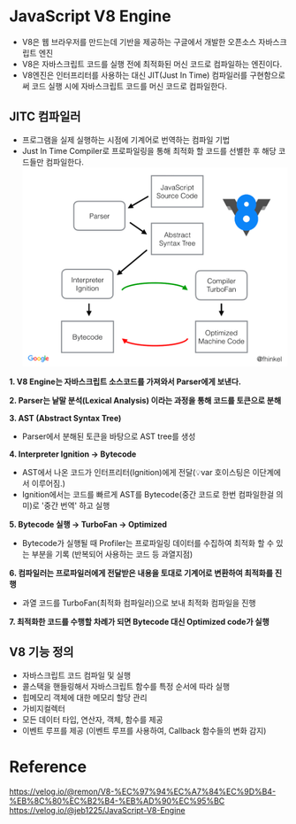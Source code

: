 # JavaScript V8 Engine

- V8은 웹 브라우저를 만드는데 기반을 제공하는 구글에서 개발한 오픈소스 자바스크립트 엔진
- V8은 자바스크립트 코드를 실행 전에 최적화된 머신 코드로 컴파일하는 엔진이다.
- V8엔진은 인터프리터를 사용하는 대신 JIT(Just In Time) 컴파일러를 구현함으로써 코드 실행 시에 자바스크립트 코드를 머신 코드로 컴파일한다.

## JITC 컴파일러

- 프로그램을 실제 실행하는 시점에 기계어로 번역하는 컴파일 기법
- Just In Time Compiler로 프로파일링을 통해 최적화 할 코드를 선별한 후 해당 코드들만 컴파일한다.
  ![Alt text](image.png)

**1. V8 Engine는 자바스크립트 소스코드를 가져와서 Parser에게 보낸다.**

**2. Parser는 낱말 분석(Lexical Analysis) 이라는 과정을 통해 코드를 토큰으로 분해**

**3. AST (Abstract Syntax Tree)**

- Parser에서 분해된 토큰을 바탕으로 AST tree를 생성

**4. Interpreter Ignition → Bytecode**

- AST에서 나온 코드가 인터프리터(Ignition)에게 전달(💡var 호이스팅은 이단계에서 이루어짐.)
- Ignition에서는 코드를 빠르게 AST를 Bytecode(중간 코드로 한번 컴파일한걸 의미)로 '중간 번역' 하고 실행

**5. Bytecode 실행 → TurboFan → Optimized**

- Bytecode가 실행될 때 Profiler는 프로파일링 데이터를 수집하여 최적화 할 수 있는 부분을 기록 (반복되어 사용하는 코드 등 과열지점)

**6. 컴파일러는 프로파일러에게 전달받은 내용을 토대로 기계어로 변환하여 최적화를 진행**

- 과열 코드를 TurboFan(최적화 컴파일러)으로 보내 최적화 컴파일을 진행

**7. 최적화한 코드를 수행할 차례가 되면 Bytecode 대신 Optimized code가 실행**

## V8 기능 정의

- 자바스크립트 코드 컴파일 및 실행
- 콜스택을 핸들링해서 자바스크립트 함수를 특정 순서에 따라 실행
- 힙메모리 객체에 대한 메모리 할당 관리
- 가비지컬렉터
- 모든 데이터 타입, 연산자, 객체, 함수를 제공
- 이벤트 루프를 제공 (이벤트 루프를 사용하여, Callback 함수들의 변화 감지)

# Reference

https://velog.io/@remon/V8-%EC%97%94%EC%A7%84%EC%9D%B4-%EB%8C%80%EC%B2%B4-%EB%AD%90%EC%95%BC
https://velog.io/@jeb1225/JavaScript-V8-Engine
